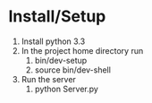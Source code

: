 Install/Setup
=============

1. Install python 3.3
2. In the project home directory run
    1. bin/dev-setup
    2. source bin/dev-shell
3. Run the server
    1. python Server.py
